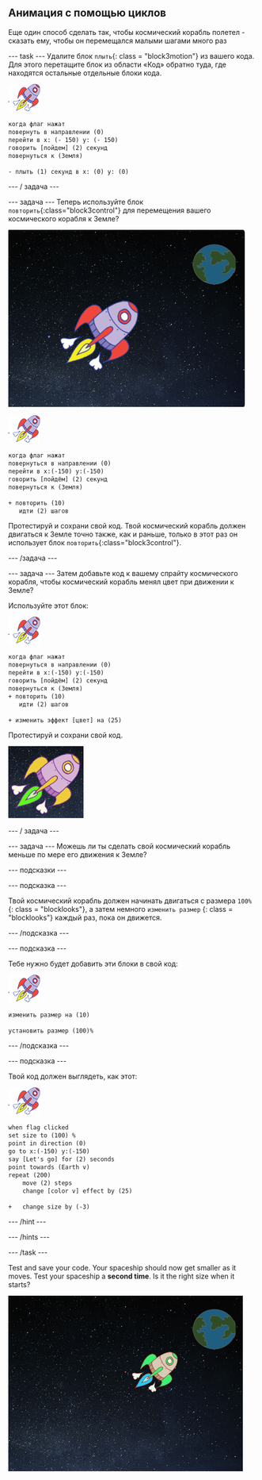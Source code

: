## Анимация с помощью циклов

Еще один способ сделать так, чтобы космический корабль полетел - сказать ему, чтобы он перемещался малыми шагами много раз

\--- task \--- Удалите блок `плыть`{: class = "block3motion"} из вашего кода. Для этого перетащите блок из области «Код» обратно туда, где находятся остальные отдельные блоки кода.

![Космический корабль спрайт](images/sprite-spaceship.png)

```blocks3
когда флаг нажат
повернуть в направлении (0)
перейти в x: (- 150) y: (- 150)
говорить [пойдем] (2) секунд
повернуться к (Земля)

- плыть (1) секунд в x: (0) y: (0)
```

\--- / задача \---

\--- задача \--- Теперь используйте блок `повторить`{:class="block3control"} для перемещения вашего космического корабля к Земле?

![Тестирование анимации космического корабля](images/space-animate-stage.png)

![Spaceship sprite](images/sprite-spaceship.png)

```blocks3
когда флаг нажат
повернуться в направлении (0)
перейти в x:(-150) y:(-150)
говорить [пойдём] (2) секунд
повернуться к (Земля)

+ повторить (10)
   идти (2) шагов
```

Протестируй и сохрани свой код. Твой космический корабль должен двигаться к Земле точно также, как и раньше, только в этот раз он использует блок `повторить`{:class="block3control"}.

\--- /задача \---

\--- задача \--- Затем добавьте код к вашему спрайту космического корабля, чтобы космический корабль менял цвет при движении к Земле?

Используйте этот блок:

![Spaceship sprite](images/sprite-spaceship.png)

```blocks3
когда флаг нажат
повернуться в направлении (0)
перейти в x:(-150) y:(-150)
говорить [пойдём] (2) секунд
повернуться к (Земля)
+ повторить (10)
   идти (2) шагов

+ изменить эффект [цвет] на (25)
```

Протестируй и сохрани свой код.

![Testing a colour-changing spaceship](images/space-colour-test.png)

\--- / задача \---

\--- задача \--- Можешь ли ты сделать свой космический корабль меньше по мере его движения к Земле?

\--- подсказки \---

\--- подсказка \---

Твой космический корабль должен начинать двигаться с размера ` 100% ` {: class = "blocklooks"}, а затем немного ` изменить размер ` {: class = "blocklooks"} каждый раз, пока он движется.

\--- /подсказка \---

\--- подсказка \---

Тебе нужно будет добавить эти блоки в свой код:

![Космический корабль спрайт](images/sprite-spaceship.png)

```blocks3
изменить размер на (10)

установить размер (100)%
```

\--- /подсказка \---

\--- подсказка \---

Твой код должен выглядеть, как этот:

![Spaceship sprite](images/sprite-spaceship.png)

```blocks3
when flag clicked
set size to (100) %
point in direction (0)
go to x:(-150) y:(-150)
say [Let's go] for (2) seconds
point towards (Earth v)
repeat (200)
    move (2) steps
    change [color v] effect by (25)

+   change size by (-3)
```

\--- /hint \---

\--- /hints \---

\--- /task \---

Test and save your code. Your spaceship should now get smaller as it moves. Test your spaceship a **second time**. Is it the right size when it starts?

![Testing a shrinking spaceship](images/space-size-test.png)